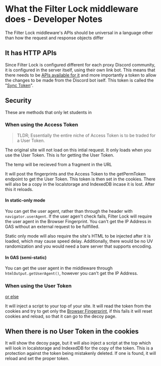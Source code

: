 # What the Filter Lock middleware does - Developer Notes

The Filter Lock middleware's APIs should be universal in a language other than how the request and response objects differ

## It has HTTP APIs

Since Filter Lock is configured different for each proxy Discord community, it is configured in the server itself, using their own link bot. This means that there needs to be [APIs available for it](./API%20Endpoints%20for%20Link%20Bot%20Locking.md) and more importantly a token to allow the changes to be made from the Discord bot iself. This token is called the "[Sync Token](./Sync%20Tokens.md)".

## Security

These are methods that only let students in

### When using the Access Token

> TLDR; Essentially the entire niche of Access Token is to be traded for a User Token.

The original site will not load on this intial request. It only loads when you use the User Token. This is for getting the User Token.

The temp will be recieved from a fragment in the URL

It will post the fingerprints and the Access Token to the getPermToken endpoint to get the User Token. This token is then set in the cookies. There will also be a copy in the localstorage and IndexedDB incase it is lost. After this it reloads.

#### In static-only mode

You can get the user agent, rather than through the header with `navigator.userAgent`. If the user agen't check fails, Filter Lock will require the user agent in the Browser Fingerprint. You can't get the IP Address in GAS without an external request to be fullfilled.

Static only mode will also require the site's HTML to be injected after it is loaded, which may cause speed delay. Additionally, there would be no UV randomization and you would need a bare server that supports encoding.

#### In GAS (semi-static)

You can get the user agent in the middleware through `htmlOutput.getUserAgent()`, however you can't get the IP Address.

### When using the User Token

[or else](#when-there-is-no-user-token-in-the-cookies)

It will inject a script to your top of your site. It will read the token from the cookies and try to get only the [Browser Fingerprint](https://www.thumbmarkjs.com), if this fails it will reset cookies and reload, so that it can go to the decoy page.

## When there is no User Token in the cookies

It will show the decoy page, but it will also inject a script at the top which will look in localstorage and IndexedDB for the copy of the token. This is a protection against the token being mistakenly deleted. If one is found, it will reload and set the proper token.
